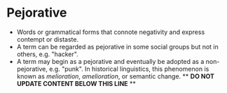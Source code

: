 Pejorative
==========

* Words or grammatical forms that connote negativity and express contempt or distaste.
* A term can be regarded as pejorative in some social groups but not in others, e.g. "hacker".
* A term may begin as a pejorative and eventually be adopted as a non-pejorative, e.g. "punk". In historical linguistics, this phenomenon is known as _melioration_, _amelioration_, or semantic change.
** **DO NOT UPDATE CONTENT BELOW THIS LINE** **

